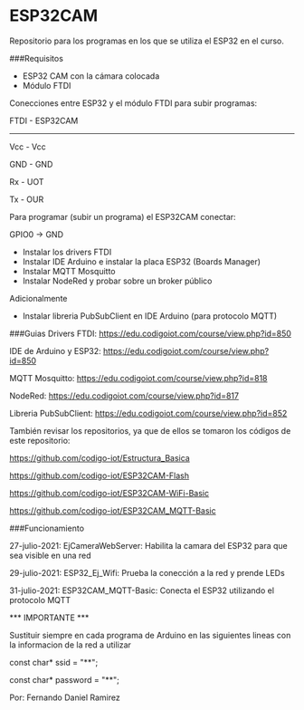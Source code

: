 # ESP32CAM
 Repositorio para los programas en los que se utiliza el ESP32 en el curso. 
 
###Requisitos
 - ESP32 CAM con la cámara colocada
 - Módulo FTDI

 Conecciones entre ESP32 y el módulo FTDI para subir programas:

 FTDI     -    ESP32CAM
 
 ----------------------
 
 Vcc      -    Vcc
 
 GND      -    GND
 
 Rx       -    UOT
 
 Tx       -    OUR
 
 Para programar (subir un programa) el ESP32CAM conectar:
 
 GPIO0 -> GND
 
 - Instalar los drivers FTDI
 - Instalar IDE Arduino e instalar la placa ESP32 (Boards Manager)
 - Instalar MQTT Mosquitto
 - Instalar NodeRed y probar sobre un broker público
 
Adicionalmente
 - Instalar libreria PubSubClient en IDE Arduino (para protocolo MQTT)

###Guias
Drivers FTDI: https://edu.codigoiot.com/course/view.php?id=850

IDE de Arduino y ESP32: https://edu.codigoiot.com/course/view.php?id=850

MQTT Mosquitto: https://edu.codigoiot.com/course/view.php?id=818

NodeRed: https://edu.codigoiot.com/course/view.php?id=817

Libreria PubSubClient: https://edu.codigoiot.com/course/view.php?id=852


También revisar los repositorios, ya que de ellos se tomaron los códigos de este repositorio: 

https://github.com/codigo-iot/Estructura_Basica

https://github.com/codigo-iot/ESP32CAM-Flash

https://github.com/codigo-iot/ESP32CAM-WiFi-Basic

https://github.com/codigo-iot/ESP32CAM_MQTT-Basic

###Funcionamiento

27-julio-2021: EjCameraWebServer: Habilita la camara del ESP32 para que sea visible en una red

29-julio-2021: ESP32_Ej_Wifi: Prueba la conección a la red y prende LEDs

31-julio-2021: ESP32CAM_MQTT-Basic: Conecta el ESP32 utilizando el protocolo MQTT


*** IMPORTANTE ***

Sustituir siempre en cada programa de Arduino en las siguientes lineas con la informacion de la red a utilizar

const char* ssid = "**";

const char* password = "**";

Por: Fernando Daniel Ramirez
 
